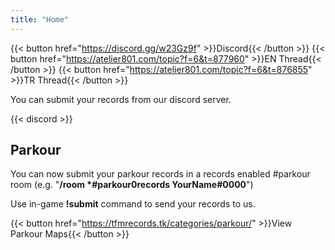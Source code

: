 ```yaml
---
title: "Home"
---
```


{{< button href="https://discord.gg/w23Gz9f" >}}Discord{{< /button >}}
{{< button href="https://atelier801.com/topic?f=6&t=877960" >}}EN Thread{{< /button >}}
{{< button href="https://atelier801.com/topic?f=6&t=876855" >}}TR Thread{{< /button >}}

You can submit your records from our discord server.

{{< discord >}}

## Parkour

You can now submit your parkour records in a records enabled #parkour room (e.g. "**/room \*#parkour0records YourName#0000**")

Use in-game **!submit** command to send your records to us.

{{< button href="https://tfmrecords.tk/categories/parkour/" >}}View Parkour Maps{{< /button >}}
